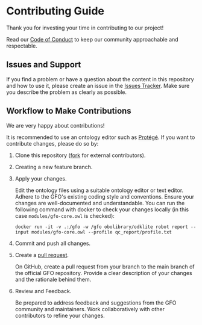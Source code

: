 # Contributing Guide

Thank you for investing your time in contributing to our project!

Read our [Code of Conduct](CODE_OF_CONDUCT.md) to keep our community approachable and respectable.

## Issues and Support

If you find a problem or have a question about the content in this repository and how to use it,
please create an issue in the [Issues Tracker](https://github.com/Onto-Med/GFO/issues).
Make sure you describe the problem as clearly as possible.

## Workflow to Make Contributions

We are very happy about contributions!

It is recommended to use an ontology editor such as [Protégé](https://protege.stanford.edu/).
If you want to contribute changes, please do so by:

1. Clone this repository ([fork](https://github.com/Onto-Med/GFO/fork) for external contributors).
2. Creating a new feature branch.
3. Apply your changes.

   Edit the ontology files using a suitable ontology editor or text editor.
   Adhere to the GFO's existing coding style and conventions.
   Ensure your changes are well-documented and understandable.
   You can run the following command with docker to check your changes locally (in this case `modules/gfo-core.owl` is checked):

       docker run -it -v .:/gfo -w /gfo obolibrary/odklite robot report --input modules/gfo-core.owl --profile qc_report/profile.txt

4. Commit and push all changes.
5. Create a [pull request](https://github.com/Onto-Med/GFO/pulls).

   On GitHub, create a pull request from your branch to the main branch of the official GFO repository.
   Provide a clear description of your changes and the rationale behind them.

6. Review and Feedback.

   Be prepared to address feedback and suggestions from the GFO community and maintainers.
   Work collaboratively with other contributors to refine your changes.
